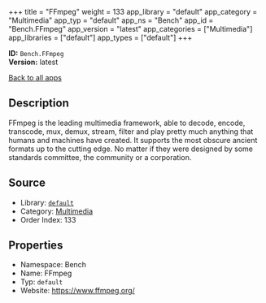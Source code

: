 ﻿+++
title = "FFmpeg"
weight = 133
app_library = "default"
app_category = "Multimedia"
app_typ = "default"
app_ns = "Bench"
app_id = "Bench.FFmpeg"
app_version = "latest"
app_categories = ["Multimedia"]
app_libraries = ["default"]
app_types = ["default"]
+++

**ID:** `Bench.FFmpeg`  
**Version:** latest  
<!--more-->

[Back to all apps](/apps/)

## Description
FFmpeg is the leading multimedia framework, able to decode, encode, transcode,
mux, demux, stream, filter and play pretty much anything that humans and machines have created.
It supports the most obscure ancient formats up to the cutting edge.
No matter if they were designed by some standards committee, the community or a corporation.

## Source

* Library: [`default`](/app_libraries/default)
* Category: [Multimedia](/app_categories/multimedia)
* Order Index: 133

## Properties

* Namespace: Bench
* Name: FFmpeg
* Typ: `default`
* Website: <https://www.ffmpeg.org/>

